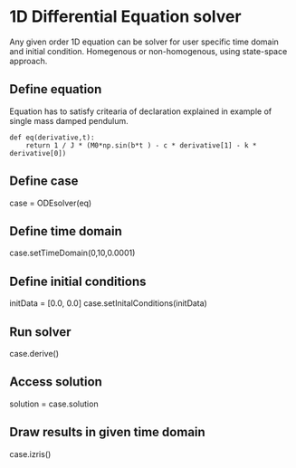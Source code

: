 # 1D Differential Equation solver
Any given order 1D equation can be solver for user specific time domain and initial condition. Homegenous or non-homogenous, using state-space approach.

## Define equation
Equation has to satisfy critearia of declaration explained in example of single mass damped pendulum.

    def eq(derivative,t):
        return 1 / J * (M0*np.sin(b*t ) - c * derivative[1] - k * derivative[0])
    
## Define case
case = ODEsolver(eq)

## Define time domain
case.setTimeDomain(0,10,0.0001)

## Define initial conditions
initData = [0.0, 0.0]
case.setInitalConditions(initData)

## Run solver
case.derive()

## Access solution
solution = case.solution

## Draw results in given time domain
case.izris()
